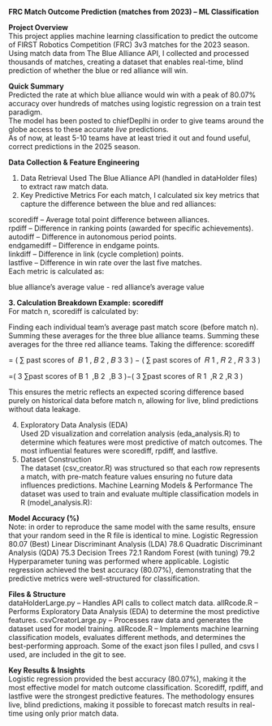 **FRC Match Outcome Prediction (matches from 2023) – ML Classification**  
  
**Project Overview**  
This project applies machine learning classification to predict the outcome of FIRST Robotics Competition (FRC) 3v3 matches for the 2023 season. Using match data from The Blue Alliance API, I collected and processed thousands of matches, creating a dataset that enables real-time, blind prediction of whether the blue or red alliance will win.
  
**Quick Summary**  
Predicted the rate at which blue alliance would win with a peak of 80.07% accuracy over hundreds of matches using logistic regression on a train test paradigm.  
The model has been posted to chiefDeplhi in order to give teams around the globe access to these accurate *live* predictions.  
As of now, at least 5-10 teams have at least tried it out and found useful, correct predictions in the 2025 season.    
  
**Data Collection & Feature Engineering**
1. Data Retrieval
Used The Blue Alliance API (handled in dataHolder files) to extract raw match data.
2. Key Predictive Metrics
For each match, I calculated six key metrics that capture the difference between the blue and red alliances:

scorediff – Average total point difference between alliances.  
rpdiff – Difference in ranking points (awarded for specific achievements).  
autodiff – Difference in autonomous period points.  
endgamediff – Difference in endgame points.  
linkdiff – Difference in link (cycle completion) points.  
lastfive – Difference in win rate over the last five matches.  
Each metric is calculated as:  

blue alliance’s average value - red alliance’s average value  

**3. Calculation Breakdown Example: scorediff**  
For match n, scorediff is calculated by:  
  
Finding each individual team’s average past match score (before match n). Summing these averages for the three blue alliance teams. Summing these averages for the three red alliance teams. Taking the difference: scorediff  
  
=
(
∑
past scores of 
𝐵
1
,
𝐵
2
,
𝐵
3
3
)
−
(
∑
past scores of 
𝑅
1
,
𝑅
2
,
𝑅
3
3
)
  
=( 
3
∑past scores of B 
1
​
 ,B 
2
​
 ,B 
3 )−( 
3
∑past scores of R 
1
​
 ,R 
2
​
 ,R 
3 )  

  
This ensures the metric reflects an expected scoring difference based purely on historical data before match n, allowing for live, blind predictions without data leakage.  

4. Exploratory Data Analysis (EDA)  
Used 2D visualization and correlation analysis (eda_analysis.R) to determine which features were most predictive of match outcomes.
The most influential features were scorediff, rpdiff, and lastfive.  
5. Dataset Construction  
The dataset (csv_creator.R) was structured so that each row represents a match, with pre-match feature values ensuring no future data influences predictions.
Machine Learning Models & Performance
The dataset was used to train and evaluate multiple classification models in R (model_analysis.R):

  
**Model	Accuracy (%)**  
Note: in order to reproduce the same model with the same results, ensure that your random seed in the R file is identical to mine.
Logistic Regression	80.07 (Best)
Linear Discriminant Analysis (LDA)	78.6
Quadratic Discriminant Analysis (QDA)	75.3
Decision Trees	72.1
Random Forest (with tuning)	79.2
Hyperparameter tuning was performed where applicable.
Logistic regression achieved the best accuracy (80.07%), demonstrating that the predictive metrics were well-structured for classification.

**Files & Structure**  
dataHolderLarge.py – Handles API calls to collect match data.
allRcode.R – Performs Exploratory Data Analysis (EDA) to determine the most predictive features.
csvCreatorLarge.py – Processes raw data and generates the dataset used for model training.
allRcode.R – Implements machine learning classification models, evaluates different methods, and determines the best-performing approach.
Some of the exact json files I pulled, and csvs I used, are included in the git to see.

**Key Results & Insights**  
Logistic regression provided the best accuracy (80.07%), making it the most effective model for match outcome classification.
Scorediff, rpdiff, and lastfive were the strongest predictive features.
The methodology ensures live, blind predictions, making it possible to forecast match results in real-time using only prior match data.
